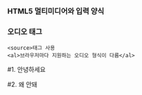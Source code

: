 ### HTML5 멀티미디어와 입력 양식

### 오디오 태그

```
<source>태그 사용
<al>브라우저마다 지원하는 오디오 형식이 다름</al>

```



#1. 안녕하세요

#2.  왜 안돼

